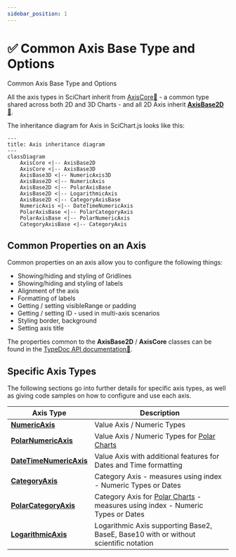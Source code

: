 ```yaml
---
sidebar_position: 1
---
```


# ✅ Common Axis Base Type and Options

Common Axis Base Type and Options

All the axis types in SciChart inherit from [AxisCore:blue_book:](https://www.scichart.com/documentation/js/current/typedoc/classes/axiscore.html) - a common type shared across both 2D and 3D Charts - and all 2D Axis inherit **[AxisBase2D:blue_book:](https://www.scichart.com/documentation/js/current/typedoc/classes/axisbase2d.html)**. 

The inheritance diagram for Axis in SciChart.js looks like this:

```mermaid
---
title: Axis inheritance diagram
---
classDiagram
    AxisCore <|-- AxisBase2D
    AxisCore <|-- AxisBase3D
    AxisBase3D <|-- NumericAxis3D
    AxisBase2D <|-- NumericAxis
    AxisBase2D <|-- PolarAxisBase
    AxisBase2D <|-- LogarithmicAxis
    AxisBase2D <|-- CategoryAxisBase
    NumericAxis <|-- DateTimeNumericAxis
    PolarAxisBase <|-- PolarCategoryAxis
    PolarAxisBase <|-- PolarNumericAxis
    CategoryAxisBase <|-- CategoryAxis
```

Common Properties on an Axis
----------------------------

Common properties on an axis allow you to configure the following things:

*   Showing/hiding and styling of Gridlines 
*   Showing/hiding and styling of labels
*   Alignment of the axis
*   Formatting of labels
*   Getting / setting visibleRange or padding
*   Getting / setting ID - used in multi-axis scenarios
*   Styling border, background
*   Setting axis title

The properties common to the **AxisBase2D** / **AxisCore** classes can be found in the [TypeDoc API documentation:blue_book:](https://www.scichart.com/documentation/js/current/typedoc/classes/axisbase2d.html).

Specific Axis Types
-------------------

The following sections go into further details for specific axis types, as well as giving code samples on how to configure and use each axis.

| Axis Type | Description |
|-----------|-------------|
| **[NumericAxis](/docs/2d-charts/axis-api/axis-types/numeric-axis/index.md)** | Value Axis / Numeric Types |
| **[PolarNumericAxis](/docs/2d-charts/axis-api/axis-types/polar-numeric-axis/index.mdx)** | Value Axis / Numeric Types for [Polar Charts](/docs/2d-charts/surface/scichart-polar-surface-type/index.md) |
| **[DateTimeNumericAxis](/docs/2d-charts/axis-api/axis-types/date-time-numeric-axis/index.md)** | Value Axis with additional features for Dates and Time formatting |
| **[CategoryAxis](/docs/2d-charts/axis-api/axis-types/category-axis/index.md)** | Category Axis - measures using index - Numeric Types or Dates |
| **[PolarCategoryAxis](/docs/2d-charts/axis-api/axis-types/polar-category-axis/index.mdx)** | Category Axis for [Polar Charts](/docs/2d-charts/surface/scichart-polar-surface-type/index.md) - measures using index - Numeric Types or Dates |
| **[LogarithmicAxis](/docs/2d-charts/axis-api/axis-types/logarithmic-axis/index.md)** | Logarithmic Axis supporting Base2, BaseE, Base10 with or without scientific notation |
